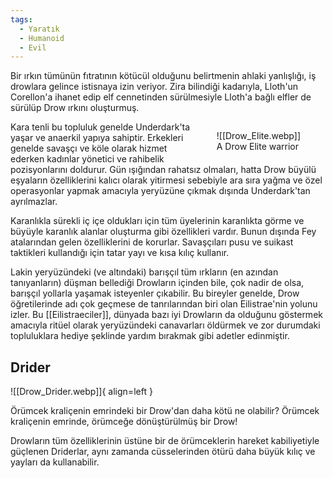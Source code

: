 ```yaml
---
tags:
  - Yaratık
  - Humanoid
  - Evil
---  
```

  
Bir ırkın tümünün fıtratının kötücül olduğunu belirtmenin ahlaki yanlışlığı, iş drowlara gelince istisnaya izin veriyor. Zira bilindiği kadarıyla, Lloth'un Corellon'a ihanet edip elf cennetinden sürülmesiyle Lloth'a bağlı elfler de sürülüp Drow ırkını oluşturmuş.  
  
<figure style="float: right" markdown>  
  ![[Drow_Elite.webp]]  
  <figcaption>A Drow Elite warrior</figcaption>  
</figure>  
  
Kara tenli bu topluluk genelde Underdark'ta yaşar ve anaerkil yapıya sahiptir. Erkekleri genelde savaşçı ve köle olarak hizmet ederken kadınlar yönetici ve rahibelik pozisyonlarını doldurur. Gün ışığından rahatsız olmaları, hatta Drow büyülü eşyaların özelliklerini kalıcı olarak yitirmesi sebebiyle ara sıra yağma ve özel operasyonlar yapmak amacıyla yeryüzüne çıkmak dışında Underdark'tan ayrılmazlar.    
  
Karanlıkla sürekli iç içe oldukları için tüm üyelerinin karanlıkta görme ve büyüyle karanlık alanlar oluşturma gibi özellikleri vardır. Bunun dışında Fey atalarından gelen özelliklerini de korurlar. Savaşçıları pusu ve suikast taktikleri kullandığı için tatar yayı ve kısa kılıç kullanır.  
  
Lakin yeryüzündeki (ve altındaki) barışçıl tüm ırkların (en azından tanıyanların) düşman bellediği Drowların içinden bile, çok nadir de olsa, barışçıl yollarla yaşamak isteyenler çıkabilir. Bu bireyler genelde, Drow öğretilerinde adı çok geçmese de tanrılarından biri olan Eilistrae'nin yolunu izler. Bu [[Eilistraeciler]], dünyada bazı iyi Drowların da olduğunu göstermek amacıyla ritüel olarak yeryüzündeki canavarları öldürmek ve zor durumdaki topluluklara hediye şeklinde yardım bırakmak gibi adetler edinmiştir.  
  
## Drider  
![[Drow_Drider.webp]]{ align=left }  
  
Örümcek kraliçenin emrindeki bir Drow'dan daha kötü ne olabilir? Örümcek kraliçenin emrinde, örümceğe dönüştürülmüş bir Drow!  
  
Drowların tüm özelliklerinin üstüne bir de örümceklerin hareket kabiliyetiyle güçlenen Driderlar, aynı zamanda cüsselerinden ötürü daha büyük kılıç ve yayları da kullanabilir.